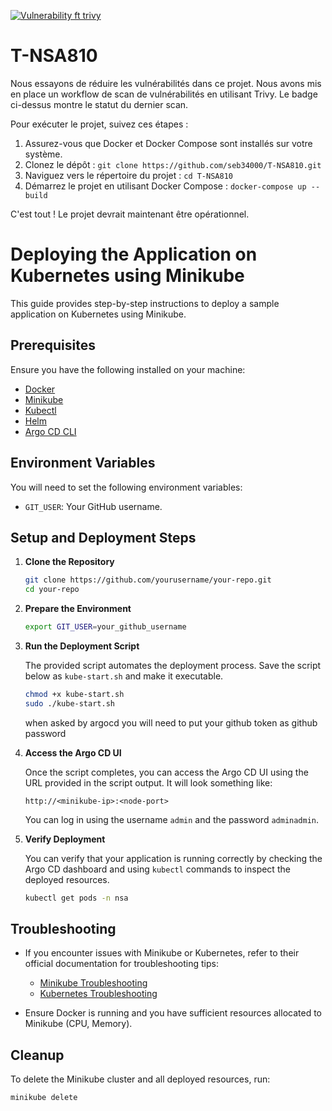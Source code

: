 [![Vulnerability ft trivy](https://github.com/seb34000/T-NSA810/actions/workflows/Vulnerability-scan.yaml/badge.svg)](https://github.com/seb34000/T-NSA810/actions/workflows/Vulnerability-scan.yaml)

# T-NSA810

Nous essayons de réduire les vulnérabilités dans ce projet. Nous avons mis en place un workflow de scan de vulnérabilités en utilisant Trivy. Le badge ci-dessus montre le statut du dernier scan.

Pour exécuter le projet, suivez ces étapes :
1. Assurez-vous que Docker et Docker Compose sont installés sur votre système.
2. Clonez le dépôt : `git clone https://github.com/seb34000/T-NSA810.git`
3. Naviguez vers le répertoire du projet : `cd T-NSA810`
4. Démarrez le projet en utilisant Docker Compose : `docker-compose up --build`

C'est tout ! Le projet devrait maintenant être opérationnel.

# Deploying the Application on Kubernetes using Minikube

This guide provides step-by-step instructions to deploy a sample application on Kubernetes using Minikube.

## Prerequisites

Ensure you have the following installed on your machine:

- [Docker](https://docs.docker.com/get-docker/)
- [Minikube](https://minikube.sigs.k8s.io/docs/start/)
- [Kubectl](https://kubernetes.io/docs/tasks/tools/)
- [Helm](https://helm.sh/docs/intro/install/)
- [Argo CD CLI](https://argo-cd.readthedocs.io/en/stable/getting_started/#2-download-argo-cd-cli)

## Environment Variables

You will need to set the following environment variables:

- `GIT_USER`: Your GitHub username.

## Setup and Deployment Steps

1. **Clone the Repository**

    ```bash
    git clone https://github.com/yourusername/your-repo.git
    cd your-repo
    ```

2. **Prepare the Environment**

    ```bash
    export GIT_USER=your_github_username
    ```

3. **Run the Deployment Script**

    The provided script automates the deployment process. Save the script below as `kube-start.sh` and make it executable.

    ```bash
    chmod +x kube-start.sh
    sudo ./kube-start.sh
    ```

    when asked by argocd you will need to put your github token as github password

4. **Access the Argo CD UI**

    Once the script completes, you can access the Argo CD UI using the URL provided in the script output. It will look something like:

    ```
    http://<minikube-ip>:<node-port>
    ```

    You can log in using the username `admin` and the password `adminadmin`.

5. **Verify Deployment**

    You can verify that your application is running correctly by checking the Argo CD dashboard and using `kubectl` commands to inspect the deployed resources.

    ```bash
    kubectl get pods -n nsa
    ```

## Troubleshooting

- If you encounter issues with Minikube or Kubernetes, refer to their official documentation for troubleshooting tips:
  - [Minikube Troubleshooting](https://minikube.sigs.k8s.io/docs/handbook/debugging/)
  - [Kubernetes Troubleshooting](https://kubernetes.io/docs/tasks/debug/)

- Ensure Docker is running and you have sufficient resources allocated to Minikube (CPU, Memory).

## Cleanup

To delete the Minikube cluster and all deployed resources, run:

```bash
minikube delete
